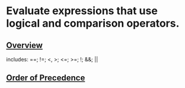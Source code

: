# Evaluate expressions that use logical and comparison operators.

## [Overview](./example.js)
includes:  ==; !=; <, >; <=; >=; !; &&; ||

## [Order of Precedence](./example2.js)
